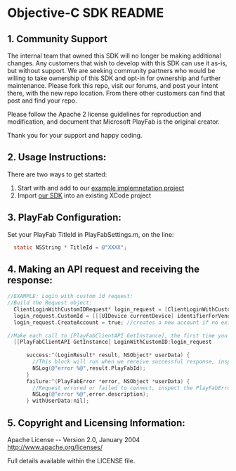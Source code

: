 # Objective-C SDK README

## 1. Community Support

The internal team that owned this SDK will no longer be making additional changes. Any customers that wish to develop with this SDK can use it as-is, but without support. We are seeking community partners who would be willing to take ownership of this SDK and opt-in for ownership and further maintenance. Please fork this repo, visit our forums, and post your intent there, with the new repo location. From there other customers can find that post and find your repo.

Please follow the Apache 2 license guidelines for reproduction and modification, and document that Microsoft PlayFab is the original creator.

Thank you for your support and happy coding.


## 2. Usage Instructions:

There are two ways to get started:
  1. Start with and add to our [example implemnetation project](/Example/)
  2. Import [our SDK](/PlayFabSDK) into an existing XCode project


## 3. PlayFab Configuration:

Set your PlayFab TitleId in PlayFabSettings.m, on the line:
```Objective-C
  static NSString * TitleId = @"XXXX";
```


## 4. Making an API request and receiving the response:

```Objective-C
//EXAMPLE: Login with custom id request:
//Build the Request object:
  ClientLoginWithCustomIDRequest* login_request = [ClientLoginWithCustomIDRequest new];
  login_request.CustomId = [[[UIDevice currentDevice] identifierForVendor] UUIDString]; //use the identifier for vendor as our custom ID.
  login_request.CreateAccount = true; //creates a new account if no existing one
    
//Make each call to [PlayFabClientAPI GetInstance], the first time you do this, an instance will be created and then used.
  [[PlayFabClientAPI GetInstance] LoginWithCustomID:login_request
      
      success:^(LoginResult* result, NSObject* userData) {
        //This block will run when we receive successful response, inspect the result class for pertinent info.
        NSLog(@"error %@",result.PlayFabId);
      }
      failure:^(PlayFabError *error, NSObject *userData) {
        //Request errored or failed to connect, inspect the PlayFabError class for pertinent info.
        NSLog(@"error %@",error.description);
      } withUserData:nil];
```


## 5. Copyright and Licensing Information:

  Apache License -- 
  Version 2.0, January 2004
  http://www.apache.org/licenses/

  Full details available within the LICENSE file.
